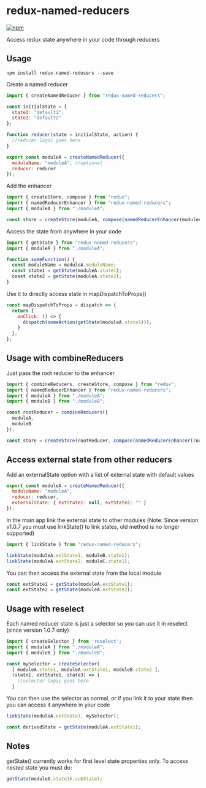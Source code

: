 # redux-named-reducers

[![npm](https://img.shields.io/npm/v/redux-named-reducers.svg?style=flat-square)](https://www.npmjs.com/package/redux-named-reducers)

Access redux state anywhere in your code through reducers

## Usage

`npm install redux-named-reducers --save`

Create a named reducer

```js
import { createNamedReducer } from "redux-named-reducers";

const initialState = {
  state1: "default1",
  state2: "default2"
};

function reducer(state = initialState, action) {
  //reducer logic goes here
}

export const moduleA = createNamedReducer({
  moduleName: "moduleA", //optional
  reducer: reducer
});
```

Add the enhancer

```js
import { createStore, compose } from "redux";
import { namedReducerEnhancer } from "redux-named-reducers";
import { moduleA } from "./moduleA";

const store = createStore(moduleA, compose(namedReducerEnhancer(moduleA), ...otherEnhancersOrMiddleware));
```

Access the state from anywhere in your code

```js
import { getState } from "redux-named-reducers";
import { moduleA } from "./moduleA";

function someFunction() {
  const moduleName = moduleA.moduleName;
  const state1 = getState(moduleA.state1);
  const state2 = getState(moduleA.state2);
}
```

Use it to directly access state in mapDispatchToProps()

```js
const mapDispatchToProps = dispatch => {
  return {
    onClick: () => {
      dispatch(someAction(getState(moduleA.state1)));
    }
  };
};
```

## Usage with combineReducers

Just pass the root reducer to the enhancer

```js
import { combineReducers, createStore, compose } from "redux";
import { namedReducerEnhancer } from "redux-named-reducers";
import { moduleA } from "./moduleA";
import { moduleB } from "./moduleB";

const rootReducer = combineReducers({
  moduleA,
  moduleB
});

const store = createStore(rootReducer, compose(namedReducerEnhancer(rootReducer), ...otherEnhancersOrMiddleware));
```

## Access external state from other reducers

Add an externalState option with a list of external state with default values

```js
export const moduleA = createNamedReducer({
  moduleName: "moduleA",
  reducer: reducer,
  externalState: { extState1: null, extState2: "" }
});
```

In the main app link the external state to other modules
(Note: Since version v1.0.7 you must use linkState() to link states, old method is no longer supported)

```js
import { linkState } from "redux-named-reducers";

linkState(moduleA.extState1, moduleB.state1);
linkState(moduleA.extState2, moduleC.state1);
```

You can then access the external state from the local module

```js
const extState1 = getState(moduleA.extState1);
const extState2 = getState(moduleA.extState2);
```

## Usage with reselect

Each named reducer state is just a selector so you can use it in reselect (since version 1.0.7 only)

```js
import { createSelector } from 'reselect';
import { moduleA } from "./moduleA";
import { moduleB } from "./moduleB";

const mySelector = createSelector(
  [ moduleA.state1, moduleA.extState1, moduleB.state2 ],
  (state1, extState1, state3) => {
    //selector logic goes here  
  }  
```

You can then use the selector as normal, or if you link it to your state then you can access it anywhere in your code

```js
linkState(moduleA.extState1, mySelector);

const derivedState = getState(moduleA.extState1);
```

## Notes

getState() currently works for first level state properties only. To access nested state you must do:

```js
getState(moduleA.state1).subState1;
```
